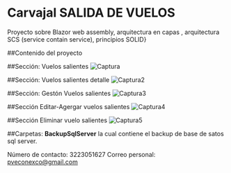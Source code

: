 # Carvajal SALIDA DE VUELOS

Proyecto sobre Blazor web assembly, arquitectura en capas , arquitectura SCS (service contain service), principios SOLID}

##Contenido del proyecto

##Sección: Vuelos salientes
![Captura](https://user-images.githubusercontent.com/33797747/147511488-b95ad6d1-d2bd-4ad4-9bf0-58f71f2996c7.PNG)

##Sección: Vuelos salientes detalle
![Captura2](https://user-images.githubusercontent.com/33797747/147511545-b0f3f443-95b2-4f3a-a7f1-03ad408acbb6.PNG)

##Sección: Gestón Vuelos salientes
![Captura3](https://user-images.githubusercontent.com/33797747/147511564-c54d97e6-0c70-4e90-b026-90a0174becb5.PNG)

##Sección Editar-Agergar vuelos salientes
![Captura4](https://user-images.githubusercontent.com/33797747/147511606-b0edf3c2-4cd1-4f4a-916c-321495211c79.PNG)

##Sección Eliminar vuelo salientes
![Captura5](https://user-images.githubusercontent.com/33797747/147511609-bd72af71-f815-4c49-be87-562fbc8e98a9.PNG)

##Carpetas:
**BackupSqlServer** la cual contiene el backup de base de satos sql server.

Número de contacto: 3223051627
Correo personal: pveconexco@gmail.com
